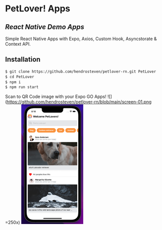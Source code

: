 # PetLover! Apps
## _React Native Demo Apps_
Simple React Native Apps with Expo, Axios, Custom Hook, Asyncstorate & Context API.

## Installation

```sh
$ git clone https://github.com/hendrosteven/petlover-rn.git PetLover
$ cd PetLover
$ npm i
$ npm run start
```
Scan to QR Code image with your Expo GO Apps!
![](https://github.com/hendrosteven/petlover-rn/blob/main/screen-01.png =250x)
<img src="https://github.com/hendrosteven/petlover-rn/blob/main/screen-01.png" width="200">

